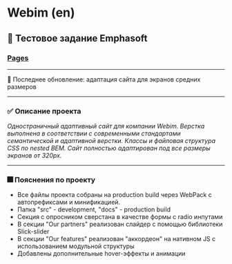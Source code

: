 #  Webim (en)

## :thinking: Тестовое задание Emphasoft

### [Pages](https://avaakum.github.io/test-emphasoft/)

---

📲
Последнее обновление: адаптация сайта для экранов средних размеров

---

### ✅ Описание проекта

*Одностраничный адаптивный сайт для компании Webim. Верстка выполнена в соответствии с современными стандартами семантической и адаптивной верстки. Классы и файловая структура CSS по nested BEM. Сайт полностью адаптирован под все размеры экранов от 320px.*

---

### 🎆 Пояснения по проекту

* Все файлы проекта собраны на production build через WebPack c автопрефиксами и минификацией.
* Папка "src" - development, "docs" - production build
* Секция с опросником сверстана в качестве формы с radio инпутами
* В секции "Our partners" реализован  слайдер с помощью библиотеки Slick-slider
* В секции "Our features" реализован "аккордеон" на нативном JS c использованием модульной структуры
* Добавлены дополнительные hover-эффекты и анимации






